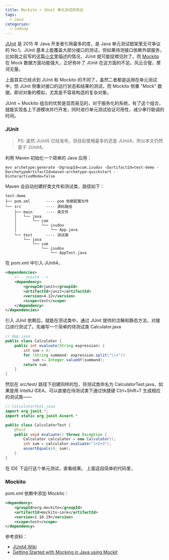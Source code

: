 ```yaml
---
title: Mockito + JUnit 单元测试的风云
tags:
  - Java
categories:
  - Coding
---
```


[JUnit](http://junit.org/junit4/) 是 2015 年 Java 开发者引用最多的库，是 Java 单元测试框架里无可争议的 No.1。JUnit 基本上能覆盖大部分接口的测试，但如果待测接口依赖外部服务，比如我之前写的这篇[小文](/2016/08/03/imitate-rpc-invoke-locally-by-spring-aop)里描述的情况，JUnit 就可能捉襟见肘了。而 [Mockito](http://mockito.org/) 在 Mock 数据方面功能强大，正好弥补了 JUnit 在这方面的不足。风云合璧，摩诃无量。

<!-- more -->

上面其实已经点到 JUnit 和 Mockito 的不同了，虽然二者都是运用在单元测试中，但 JUnit 侧重对接口的运行状态和结果的测试，而 Mockito 侧重 "Mock" 数据，即对对象的模拟，尤其是不容易构造的复杂对象。

JUnit + Mockito 组合的优势是显而易见的，对于服务化的系统，有了这个组合，就能实现各上下游模块并行开发，同时进行单元测试验证可用性，减少串行联调的时间。

### JUnit

> PS: 虽然 JUnit5 已经发布，但目前使用最多的还是 JUnit4，所以本文仍然基于 JUnit4。

利用 Maven 初始化一个简单的 Java 应用：

```shell
mvn archetype:generate -DgroupId=com.isudox -DartifactId=test-demo -DarchetypeArtifactId=maven-archetype-quickstart -DinteractiveMode=false
```

Maven 会自动创建好类文件和测试类，路径如下：

```
test-demo
├── pom.xml       ---- pom 依赖配置文件
└── src           ---- 源码路径
    ├── main      ---- 类文件
    │   └── java
    │       └── com
    │           └── isudox
    │               └── App.java
    └── test      ---- 测试类
        └── java
            └── com
                └── isudox
                    └── AppTest.java
```

在 pom.xml 中引入 JUnit4，

```xml
<dependencies>
    <!-- junit4 -->
    <dependency>
        <groupId>junit</groupId>
        <artifactId>junit</artifactId>
        <version>4.12</version>
        <scope>test</scope>
    </dependency>
</dependencies>
```

引入 JUnit 依赖后，就能在测试类中，通过 JUnit 提供的注解和静态方法，对接口进行测试了。先编写一个简单的待测试类 Calculator.java

```java
// App.java
public class Calculator {
    public int evaluate(String expression) {
        int sum = 0;
        for (String summand: expression.split("\\+"))
            sum += Integer.valueOf(summand);
        return sum;
    }
}
```

然后在 src/test/ 路径下创建同样的包，将测试类命名为 CalculatorTest.java，如果是用 IntelliJ IDEA，可以直接在待测试类下通过快捷键 Ctrl+Shift+T 生成相应的测试类——

```java
// CalculatorTest.java
import org.junit.*;
import static org.junit.Assert.*

public class CalculatorTest {
    @Test
    public void evaluate() throws Exception {
        Calculator calculator = new Calculator();
        int sum = calculator.evaluate("1+2+3");
        assertEquals(6, sum);
    }
}
```

在 IDE 下运行这个单元测试，查看结果。
上面这段简单的代码里，

### Mockito
pom.xml 依赖中添加 Mockito：
```xml
<dependency>
    <groupId>org.mockito</groupId>
    <artifactId>mockito-core</artifactId>
    <version>1.10.19</version>
    <scope>test</scope>
</dependency>
```


参考资料：
  - [JUnit4 Wiki](https://github.com/junit-team/junit4/wiki)
  - [Getting Started with Mocking in Java using Mockit](https://dzone.com/articles/getting-started-mocking-java)